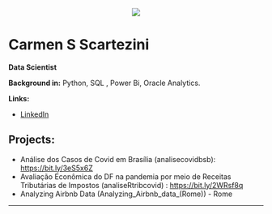<p align="center">
  <img src="https://github.com/carmenscar/Mind_lab_data/blob/master/img.png" >
</p>

# Carmen S Scartezini
**Data Scientist**

**Background in:** Python, SQL , Power Bi, Oracle Analytics.

**Links:**
* [LinkedIn](https://www.linkedin.com/in/carmen-salgado)


## Projects:
* Análise dos Casos de Covid em Brasília (analisecovidbsb): https://bit.ly/3eS5x6Z 
* Avaliação Econômica do DF na pandemia por meio de Receitas Tributárias de Impostos (analiseRtribcovid) : https://bit.ly/2WRsf8q 
* Analyzing Airbnb Data (Analyzing_Airbnb_data_(Rome)) - Rome 
---





